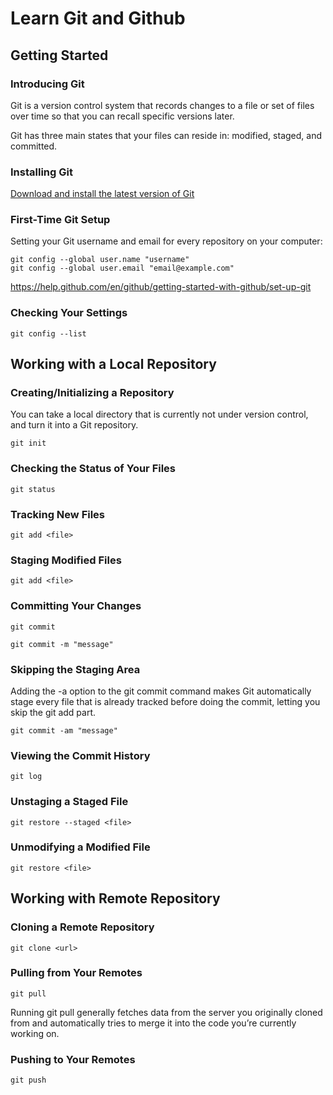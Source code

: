 # Learn Git and Github

## Getting Started

### Introducing Git

Git is a version control system that records changes to a file or set of files over time so that you can recall specific versions later.

Git has three main states that your files can reside in: modified, staged, and committed.

### Installing Git

[Download and install the latest version of Git](https://git-scm.com/downloads)

### First-Time Git Setup

Setting your Git username and email for every repository on your computer:

```
git config --global user.name "username"
git config --global user.email "email@example.com"
```

https://help.github.com/en/github/getting-started-with-github/set-up-git

### Checking Your Settings

```
git config --list
```

## Working with a Local Repository

### Creating/Initializing a Repository

You can take a local directory that is currently not under version control, and turn it into a Git repository.

```
git init
```

### Checking the Status of Your Files

```
git status
```

### Tracking New Files

```
git add <file>
```

### Staging Modified Files

```
git add <file>
```

### Committing Your Changes

```
git commit
```

```
git commit -m "message"
```

### Skipping the Staging Area

Adding the -a option to the git commit command makes Git automatically stage every file that is already tracked before doing the commit, letting you skip the git add part.

```
git commit -am "message"
```

### Viewing the Commit History

```
git log
```

### Unstaging a Staged File

```
git restore --staged <file>
```

### Unmodifying a Modified File

```
git restore <file>
```

## Working with Remote Repository

### Cloning a Remote Repository

```
git clone <url>
```

### Pulling from Your Remotes

```
git pull
```

Running git pull generally fetches data from the server you originally cloned from and automatically tries to merge it into the code you’re currently working on.

### Pushing to Your Remotes

```
git push
```